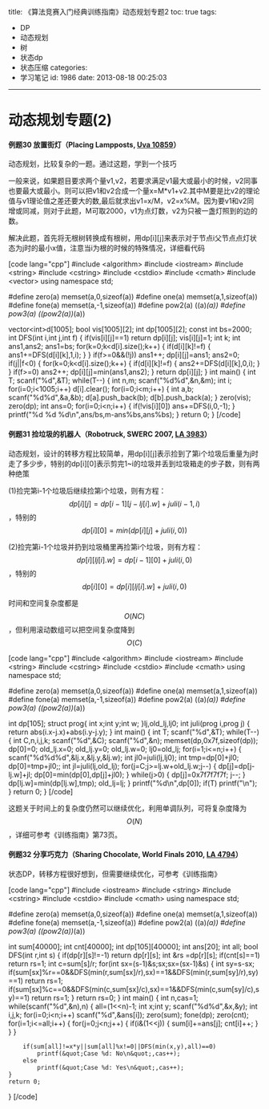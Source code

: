 title: 《算法竞赛入门经典训练指南》动态规划专题2
toc: true
tags:
  - DP
  - 动态规划
  - 树
  - 状态dp
  - 状态压缩
categories:
  - 学习笔记
id: 1986
date: 2013-08-18 00:25:03
---

# 动态规划专题(2)

#### 例题30 放置街灯（Placing Lampposts, [Uva 10859](http://uva.onlinejudge.org/index.php?option=com_onlinejudge&Itemid=8&page=show_problem&problem=1800 "10859 - Placing Lampposts")）

动态规划，比较复杂的一题。通过这题，学到一个技巧

一般来说，如果题目要求两个量v1,v2，若要求满足v1最大或最小的时候，v2同事也要最大或最小。则可以把v1和v2合成一个量x=M*v1+v2.其中M要是比v2的理论值与v1理论值之差还要大的数,最后就求出v1=x/M，v2=x%M。因为要v1和v2同增或同减，则对于此题，M可取2000，v1为点灯数，v2为只被一盏灯照到的边的数。

解决此题，首先将无根树转换成有根树，用dp[i][j]来表示对于节点i父节点点灯状态为j时的最小x值，注意当i为根的时候的特殊情况，详细看代码

[code lang="cpp"]
#include &lt;algorithm&gt;
#include &lt;iostream&gt;
#include &lt;string&gt;
#include &lt;cstring&gt;
#include &lt;cstdio&gt;
#include &lt;cmath&gt;
#include &lt;vector&gt;
using namespace std;

#define zero(a) memset(a,0,sizeof(a))
#define one(a) memset(a,1,sizeof(a))
#define fone(a) memset(a,-1,sizeof(a))
#define pow2(a) ((a)*(a))
#define pow3(a) ((pow2(a))*(a))

vector&lt;int&gt;d[1005];
bool vis[1005][2];
int dp[1005][2];
const int bs=2000;
int DFS(int i,int j,int f)
{
	if(vis[i][j]==1)
		return dp[i][j];
	vis[i][j]=1;
	int k;
	int ans1,ans2;
	ans1=bs;
	for(k=0;k&lt;d[i].size();k++)
	{
		if(d[i][k]!=f)
		{
			ans1+=DFS(d[i][k],1,i);
		}
	}
	if(f&gt;=0&amp;&amp;(!j))
		ans1++;
	dp[i][j]=ans1;
	ans2=0;
	if(j||f&lt;0)
	{
		for(k=0;k&lt;d[i].size();k++)
		{
			if(d[i][k]!=f)
			{
				ans2+=DFS(d[i][k],0,i);
			}
		}
		if(f&gt;=0)
			ans2++;
		dp[i][j]=min(ans1,ans2);
	}
	return dp[i][j];
}
int main()
{
	int T;
	scanf(&quot;%d&quot;,&amp;T);
	while(T--)
	{
		int n,m;
		scanf(&quot;%d%d&quot;,&amp;n,&amp;m);
		int i;
		for(i=0;i&lt;1005;i++)
			d[i].clear();
		for(i=0;i&lt;m;i++)
		{
			int a,b;
			scanf(&quot;%d%d&quot;,&amp;a,&amp;b);
			d[a].push_back(b);
			d[b].push_back(a);
		}
		zero(vis);
		zero(dp);
		int ans=0;
		for(i=0;i&lt;n;i++)
		{
			if(!vis[i][0])
				ans+=DFS(i,0,-1);
		}
		printf(&quot;%d %d %d\n&quot;,ans/bs,m-ans%bs,ans%bs);
	}
    return 0;
}
[/code]
<!--more-->

#### 例题31 捡垃圾的机器人（Robotruck, SWERC 2007, [LA 3983](https://icpcarchive.ecs.baylor.edu/index.php?option=com_onlinejudge&Itemid=8&page=show_problem&problem=1984 "3983 - Robotruck")）

动态规划，设计的转移方程比较简单，用dp[i][j]表示捡到了第i个垃圾后重量为j时走了多少步，特别的dp[i][0]表示剪完1~i的垃圾并丢到垃圾箱走的步子数，则有两种绝策

(1)捡完第i-1个垃圾后继续捡第i个垃圾，则有方程：$$dp[i][j]=dp[i-1][j-lj[i].w]+juli(i-1,i)$$，特别的$$dp[i][0]=min(dp[i][j]+juli(i,0))$$

(2)捡完第i-1个垃圾并扔到垃圾桶里再捡第i个垃圾，则有方程：$$dp[i][lj[i].w]=dp[i-1][0]+juli(i,0)$$，特别的$$dp[i][0]=dp[i][lj[i].w]+juli(i,0)$$

时间和空间复杂度都是$$O(NC)$$，但利用滚动数组可以把空间复杂度降到$$O(C)$$

[code lang="cpp"]
#include &lt;algorithm&gt;
#include &lt;iostream&gt;
#include &lt;string&gt;
#include &lt;cstring&gt;
#include &lt;cstdio&gt;
#include &lt;cmath&gt;
using namespace std;

#define zero(a) memset(a,0,sizeof(a))
#define one(a) memset(a,1,sizeof(a))
#define fone(a) memset(a,-1,sizeof(a))
#define pow2(a) ((a)*(a))
#define pow3(a) ((pow2(a))*(a))

int dp[105];
struct prog{
	int x;int y;int w;
}lj,old_lj,lj0;
int juli(prog i,prog j)
{
	return abs(i.x-j.x)+abs(i.y-j.y);
}
int main()
{
	int T;
	scanf(&quot;%d&quot;,&amp;T);
	while(T--)
	{
		int C,n,i,j,k;
		scanf(&quot;%d&quot;,&amp;C);
		scanf(&quot;%d&quot;,&amp;n);
		memset(dp,0x7f,sizeof(dp));
		dp[0]=0;
		old_lj.x=0;
		old_lj.y=0;
		old_lj.w=0;
		lj0=old_lj;
		for(i=1;i&lt;=n;i++)
		{
			scanf(&quot;%d%d%d&quot;,&amp;lj.x,&amp;lj.y,&amp;lj.w);
			int jl0=juli(lj,lj0);
			int tmp=dp[0]+jl0;
			dp[0]=tmp+jl0;;
			int jl=juli(lj,old_lj);
			for(j=C;j&gt;=lj.w+old_lj.w;j--)
			{
				dp[j]=dp[j-lj.w]+jl;
				dp[0]=min(dp[0],dp[j]+jl0);
			}
			while(j&gt;0)
			{
				dp[j]=0x7f7f7f7f;
				j--;
			}
			dp[lj.w]=min(dp[lj.w],tmp);
			old_lj=lj;
		}
		printf(&quot;%d\n&quot;,dp[0]);
		if(T)
			printf(&quot;\n&quot;);
	}
    return 0;
}
[/code]

这题关于时间上的复杂度仍然可以继续优化，利用单调队列，可将复杂度降为$$O(N)$$，详细可参考《训练指南》第73页。

#### 例题32 分享巧克力（Sharing Chocolate, World Finals 2010, [LA 4794](https://icpcarchive.ecs.baylor.edu/index.php?option=com_onlinejudge&Itemid=8&page=show_problem&problem=2795 "4794 - Sharing Chocolate")）

状态DP，转移方程很好想到，但需要继续优化，可参考《训练指南》

[code lang="cpp"]
#include &lt;iostream&gt;
#include &lt;string&gt;
#include &lt;cstring&gt;
#include &lt;cstdio&gt;
#include &lt;cmath&gt;
using namespace std;

#define zero(a) memset(a,0,sizeof(a))
#define one(a) memset(a,1,sizeof(a))
#define fone(a) memset(a,-1,sizeof(a))
#define pow2(a) ((a)*(a))
#define pow3(a) ((pow2(a))*(a))

int sum[40000];
int cnt[40000];
int dp[105][40000];
int ans[20];
int all;
bool DFS(int r,int s)
{
	if(dp[r][s]!=-1)
		return dp[r][s];
	int &amp;rs =dp[r][s];
	if(cnt[s]==1)
		return rs=1;
	int c=sum[s]/r;
	for(int sx=(s-1)&amp;s;sx;sx=(sx-1)&amp;s)
	{
		int sy=s-sx;
		if(sum[sx]%r==0&amp;&amp;DFS(min(r,sum[sx]/r),sx)==1&amp;&amp;DFS(min(r,sum[sy]/r),sy)==1)
			return rs=1;
		if(sum[sx]%c==0&amp;&amp;DFS(min(c,sum[sx]/c),sx)==1&amp;&amp;DFS(min(c,sum[sy]/c),sy)==1)
			return rs=1;
	}
	return rs=0;
}
int main()
{
	int n,cas=1;
	while(scanf(&quot;%d&quot;,&amp;n),n)
	{
		all=(1&lt;&lt;n)-1;
		int x;int y;
		scanf(&quot;%d%d&quot;,&amp;x,&amp;y);
		int i,j,k;
		for(i=0;i&lt;n;i++)
			scanf(&quot;%d&quot;,&amp;ans[i]);
		zero(sum);
		fone(dp);
		zero(cnt);
		for(i=1;i&lt;=all;i++)
		{
			for(j=0;j&lt;n;j++)
			{
				if(i&amp;(1&lt;&lt;j))
				{
					sum[i]+=ans[j];
					cnt[i]++;
				}
			}
		}

		if(sum[all]!=x*y||sum[all]%x!=0||DFS(min(x,y),all)==0)
			printf(&quot;Case %d: No\n&quot;,cas++);
		else
			printf(&quot;Case %d: Yes\n&quot;,cas++);
	}
    return 0;
}
[/code]